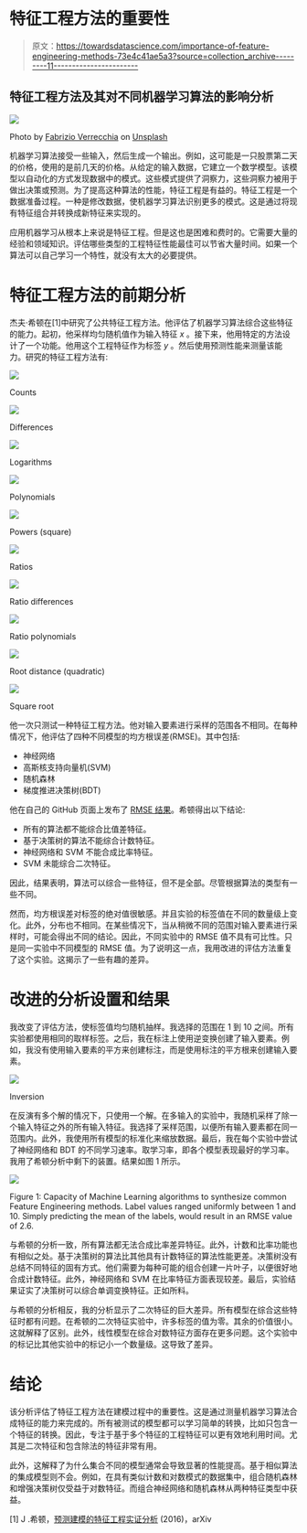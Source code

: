 # 特征工程方法的重要性

> 原文：<https://towardsdatascience.com/importance-of-feature-engineering-methods-73e4c41ae5a3?source=collection_archive---------11----------------------->

## 特征工程方法及其对不同机器学习算法的影响分析

![](img/5ba48cfe72176b1e30b1bfc0ef357174.png)

Photo by [Fabrizio Verrecchia](https://unsplash.com/@fabrizioverrecchia?utm_source=medium&utm_medium=referral) on [Unsplash](https://unsplash.com?utm_source=medium&utm_medium=referral)

机器学习算法接受一些输入，然后生成一个输出。例如，这可能是一只股票第二天的价格，使用的是前几天的价格。从给定的输入数据，它建立一个数学模型。该模型以自动化的方式发现数据中的模式。这些模式提供了洞察力，这些洞察力被用于做出决策或预测。为了提高这种算法的性能，特征工程是有益的。特征工程是一个数据准备过程。一种是修改数据，使机器学习算法识别更多的模式。这是通过将现有特征组合并转换成新特征来实现的。

应用机器学习从根本上来说是特征工程。但是这也是困难和费时的。它需要大量的经验和领域知识。评估哪些类型的工程特征性能最佳可以节省大量时间。如果一个算法可以自己学习一个特性，就没有太大的必要提供。

# 特征工程方法的前期分析

杰夫·希顿在[1]中研究了公共特征工程方法。他评估了机器学习算法综合这些特征的能力。起初，他采样均匀随机值作为输入特征 *x* 。接下来，他用特定的方法设计了一个功能。他用这个工程特征作为标签 *y* 。然后使用预测性能来测量该能力。研究的特征工程方法有:

![](img/6ffceae381bd8f00a4c24e283cc97d71.png)

Counts

![](img/c495c2ca2fa8b9d3bc5711ac70e43567.png)

Differences

![](img/9b9e5895e61c7a171be39fb158ab5dd2.png)

Logarithms

![](img/4cec1174e1f1e2f4aac402c2f28fc598.png)

Polynomials

![](img/f13de66ad7f0a70171681b3c014d731b.png)

Powers (square)

![](img/c3c7a6adb23e54037d0367763c0271c4.png)

Ratios

![](img/6da19f8fad6c1bff5172838747aaf42d.png)

Ratio differences

![](img/68edda1e0b9cc627f864252091d82fd9.png)

Ratio polynomials

![](img/63f3eacdfc2778adf8935f49e3f0d4a3.png)

Root distance (quadratic)

![](img/8d4b1a8f77ca4977eb08bc13ab7cc7ea.png)

Square root

他一次只测试一种特征工程方法。他对输入要素进行采样的范围各不相同。在每种情况下，他评估了四种不同模型的均方根误差(RMSE)。其中包括:

*   神经网络
*   高斯核支持向量机(SVM)
*   随机森林
*   梯度推进决策树(BDT)

他在自己的 GitHub 页面上发布了 [RMSE 结果](https://github.com/jeffheaton/papers/blob/master/2016/ieee-feature-eng/results.csv)。希顿得出以下结论:

*   所有的算法都不能综合比值差特征。
*   基于决策树的算法不能综合计数特征。
*   神经网络和 SVM 不能合成比率特征。
*   SVM 未能综合二次特征。

因此，结果表明，算法可以综合一些特征，但不是全部。尽管根据算法的类型有一些不同。

然而，均方根误差对标签的绝对值很敏感。并且实验的标签值在不同的数量级上变化。此外，分布也不相同。在某些情况下，当从稍微不同的范围对输入要素进行采样时，可能会得出不同的结论。因此，不同实验中的 RMSE 值不具有可比性。只是同一实验中不同模型的 RMSE 值。为了说明这一点，我用改进的评估方法重复了这个实验。这揭示了一些有趣的差异。

# 改进的分析设置和结果

我改变了评估方法，使标签值均匀随机抽样。我选择的范围在 1 到 10 之间。所有实验都使用相同的取样标签。之后，我在标注上使用逆变换创建了输入要素。例如，我没有使用输入要素的平方来创建标注，而是使用标注的平方根来创建输入要素。

![](img/c36e413cb993e7259ef7707d315c61fc.png)

Inversion

在反演有多个解的情况下，只使用一个解。在多输入的实验中，我随机采样了除一个输入特征之外的所有输入特征。我选择了采样范围，以便所有输入要素都在同一范围内。此外，我使用所有模型的标准化来缩放数据。最后，我在每个实验中尝试了神经网络和 BDT 的不同学习速率。取学习率，即各个模型表现最好的学习率。我用了希顿分析中剩下的装置。结果如图 1 所示。

![](img/00e7ed30ed7abcc6aa8c69b1699bb9eb.png)

Figure 1: Capacity of Machine Learning algorithms to synthesize common Feature Engineering methods. Label values ranged uniformly between 1 and 10\. Simply predicting the mean of the labels, would result in an RMSE value of 2.6.

与希顿的分析一致，所有算法都无法合成比率差异特征。此外，计数和比率功能也有相似之处。基于决策树的算法比其他具有计数特征的算法性能更差。决策树没有总结不同特征的固有方式。他们需要为每种可能的组合创建一片叶子，以便很好地合成计数特征。此外，神经网络和 SVM 在比率特征方面表现较差。最后，实验结果证实了决策树可以综合单调变换特征。正如所料。

与希顿的分析相反，我的分析显示了二次特征的巨大差异。所有模型在综合这些特征时都有问题。在希顿的二次特征实验中，许多标签的值为零。其余的价值很小。这就解释了区别。此外，线性模型在综合对数特征方面存在更多问题。这个实验中的标记比其他实验中的标记小一个数量级。这导致了差异。

# 结论

该分析评估了特征工程方法在建模过程中的重要性。这是通过测量机器学习算法合成特征的能力来完成的。所有被测试的模型都可以学习简单的转换，比如只包含一个特征的转换。因此，专注于基于多个特征的工程特征可以更有效地利用时间。尤其是二次特征和包含除法的特征非常有用。

此外，这解释了为什么集合不同的模型通常会导致显著的性能提高。基于相似算法的集成模型则不会。例如，在具有类似计数和对数模式的数据集中，组合随机森林和增强决策树仅受益于对数特征。而组合神经网络和随机森林从两种特征类型中获益。

[1] J .希顿，[预测建模的特征工程实证分析](https://arxiv.org/pdf/1701.07852.pdf) (2016)，arXiv